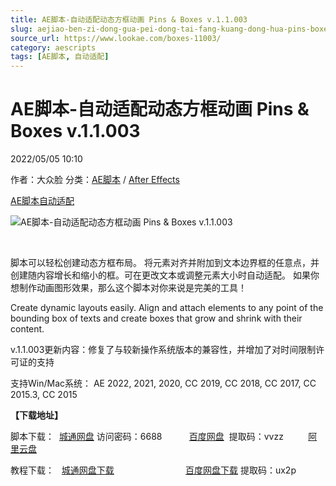 ```yaml
---
title: AE脚本-自动适配动态方框动画 Pins & Boxes v.1.1.003
slug: aejiao-ben-zi-dong-gua-pei-dong-tai-fang-kuang-dong-hua-pins-boxes-v-1-1-003
source_url: https://www.lookae.com/boxes-11003/
category: aescripts
tags: [AE脚本, 自动适配]
---
```

# AE脚本-自动适配动态方框动画 Pins & Boxes v.1.1.003

2022/05/05 10:10

作者：大众脸
分类：[AE脚本](https://www.lookae.com/after-effects/aescripts/) / [After Effects](https://www.lookae.com/after-effects/)

[AE脚本](https://www.lookae.com/tag/ae%e8%84%9a%e6%9c%ac/)[自动适配](https://www.lookae.com/tag/%e8%87%aa%e5%8a%a8%e9%80%82%e9%85%8d/)

![AE脚本-自动适配动态方框动画 Pins & Boxes v.1.1.003](https://www.lookae.com/wp-content/uploads/2019/05/Pins-Boxes.jpg "AE脚本-自动适配动态方框动画 Pins & Boxes v.1.1.003-LookAE.com")

﻿

脚本可以轻松创建动态方框布局。 将元素对齐并附加到文本边界框的任意点，并创建随内容增长和缩小的框。可在更改文本或调整元素大小时自动适配。 如果你想制作动画图形效果，那么这个脚本对你来说是完美的工具！

Create dynamic layouts easily. Align and attach elements to any point of the bounding box of texts and create boxes that grow and shrink with their content.

v.1.1.003更新内容：修复了与较新操作系统版本的兼容性，并增加了对时间限制许可证的支持

支持Win/Mac系统： AE 2022, 2021, 2020, CC 2019, CC 2018, CC 2017, CC 2015.3, CC 2015

**【下载地址】**

脚本下载：  [城通网盘](https://url70.ctfile.com/f/2827370-577485892-525d5c?p=4431) 访问密码：6688           [百度网盘](https://pan.baidu.com/s/1BBwZRDzmtQkrZACKwHlF0g?pwd=vvzz)  提取码：vvzz          [阿里云盘](https://www.aliyundrive.com/s/yKgSkmthncw)

教程下载：   [城通网盘下载](https://lookae.ctfile.com/fs/680462-374997725)                             [百度网盘下载](https://pan.baidu.com/s/1OP_N5HX1oBgbr9ifyH5njQ) 提取码：ux2p
